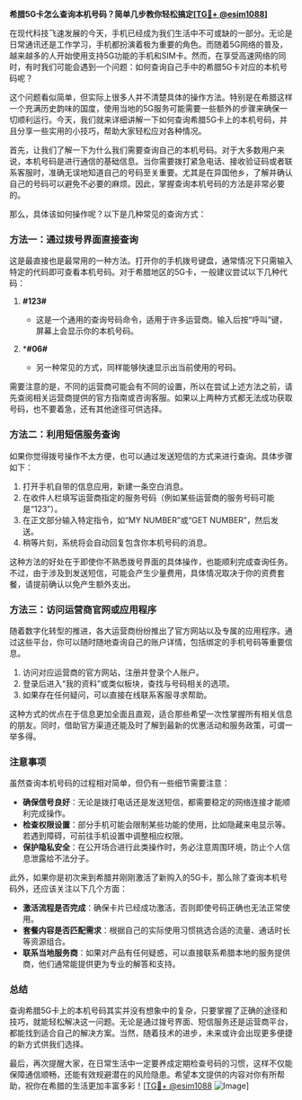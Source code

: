 **希腊5G卡怎么查询本机号码？简单几步教你轻松搞定[[TG💪+ @esim1088](https://t.me/s/esim1088)]**

在现代科技飞速发展的今天，手机已经成为我们生活中不可或缺的一部分。无论是日常通讯还是工作学习，手机都扮演着极为重要的角色。而随着5G网络的普及，越来越多的人开始使用支持5G功能的手机和SIM卡。然而，在享受高速网络的同时，有时我们可能会遇到一个问题：如何查询自己手中的希腊5G卡对应的本机号码呢？

这个问题看似简单，但实际上很多人并不清楚具体的操作方法。特别是在希腊这样一个充满历史韵味的国度，使用当地的5G服务可能需要一些额外的步骤来确保一切顺利运行。今天，我们就来详细讲解一下如何查询希腊5G卡上的本机号码，并且分享一些实用的小技巧，帮助大家轻松应对各种情况。

首先，让我们了解一下为什么我们需要查询自己的本机号码。对于大多数用户来说，本机号码是进行通信的基础信息。当你需要拨打紧急电话、接收验证码或者联系客服时，准确无误地知道自己的号码至关重要。尤其是在异国他乡，了解并确认自己的号码可以避免不必要的麻烦。因此，掌握查询本机号码的方法是非常必要的。

那么，具体该如何操作呢？以下是几种常见的查询方式：

### 方法一：通过拨号界面直接查询

这是最直接也是最常用的一种方法。打开你的手机拨号键盘，通常情况下只需输入特定的代码即可查看本机号码。对于希腊地区的5G卡，一般建议尝试以下几种代码：

1. **#123#**
   - 这是一个通用的查询号码命令，适用于许多运营商。输入后按“呼叫”键，屏幕上会显示你的本机号码。
   
2. ***#06#**
   - 另一种常见的方式，同样能够快速显示出当前使用的号码。

需要注意的是，不同的运营商可能会有不同的设置，所以在尝试上述方法之前，请先查阅相关运营商提供的官方指南或咨询客服。如果以上两种方式都无法成功获取号码，也不要着急，还有其他途径可供选择。

### 方法二：利用短信服务查询

如果你觉得拨号操作不太方便，也可以通过发送短信的方式来进行查询。具体步骤如下：

1. 打开手机自带的信息应用，新建一条空白消息。
2. 在收件人栏填写运营商指定的服务号码（例如某些运营商的服务号码可能是“123”）。
3. 在正文部分输入特定指令，如“MY NUMBER”或“GET NUMBER”，然后发送。
4. 稍等片刻，系统将会自动回复包含你本机号码的消息。

这种方法的好处在于即使你不熟悉拨号界面的具体操作，也能顺利完成查询任务。不过，由于涉及到发送短信，可能会产生少量费用，具体情况取决于你的资费套餐，请提前确认以免产生额外支出。

### 方法三：访问运营商官网或应用程序

随着数字化转型的推进，各大运营商纷纷推出了官方网站以及专属的应用程序。通过这些平台，你可以随时随地查询自己的账户详情，包括绑定的手机号码等重要信息。

1. 访问对应运营商的官方网站，注册并登录个人账户。
2. 登录后进入“我的资料”或类似板块，查找与号码相关的选项。
3. 如果存在任何疑问，可以直接在线联系客服寻求帮助。

这种方式的优点在于信息更加全面且直观，适合那些希望一次性掌握所有相关信息的朋友。同时，借助官方渠道还能及时了解到最新的优惠活动和服务政策，可谓一举多得。

### 注意事项

虽然查询本机号码的过程相对简单，但仍有一些细节需要注意：

- **确保信号良好**：无论是拨打电话还是发送短信，都需要稳定的网络连接才能顺利完成操作。
- **检查权限设置**：部分手机可能会限制某些功能的使用，比如隐藏来电显示等。若遇到障碍，可前往手机设置中调整相应权限。
- **保护隐私安全**：在公开场合进行此类操作时，务必注意周围环境，防止个人信息泄露给不法分子。

此外，如果你是初次来到希腊并刚刚激活了新购入的5G卡，那么除了查询本机号码外，还应该关注以下几个方面：

- **激活流程是否完成**：确保卡片已经成功激活，否则即使号码正确也无法正常使用。
- **套餐内容是否匹配需求**：根据自己的实际使用习惯挑选合适的流量、通话时长等资源组合。
- **联系当地服务商**：如果对产品有任何疑惑，可以直接联系希腊本地的服务提供商，他们通常能提供更为专业的解答和支持。

### 总结

查询希腊5G卡上的本机号码其实并没有想象中的复杂，只要掌握了正确的途径和技巧，就能轻松解决这一问题。无论是通过拨号界面、短信服务还是运营商平台，都能找到适合自己的解决方案。当然，随着技术的进步，未来或许会出现更多便捷的新方式供我们选择。

最后，再次提醒大家，在日常生活中一定要养成定期检查号码的习惯，这样不仅能保障通信顺畅，还能有效规避潜在的风险隐患。希望本文提供的内容对你有所帮助，祝你在希腊的生活更加丰富多彩！[[TG💪+ @esim1088](https://t.me/s/esim1088) ![Image](https://i.postimg.cc/4NQfJmqS/Snipaste-2025-05-13-00-14-12.png)]